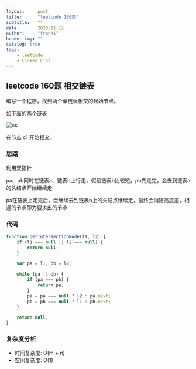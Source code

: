 ```yaml
---
layout:     post
title:      "leetcode 160题"
subtitle:   ""
date:       2020-11-12
author:     "franki"
header-img: ""
catalog: true
tags:
    - leetcode
    - Linked List
---
```


## leetcode 160题 相交链表

编写一个程序，找到两个单链表相交的起始节点。

如下面的两个链表

![ss](http://qiniu.sevenyuan.cn/link-list.png)

在节点 c1 开始相交。

### 思路

利用双指针

pa、pb同时在链表a、链表b上行走，假设链表b比较短，pb先走完，会去到链表a的头结点开始继续走

pa在链表上走完后，会继续去到链表b上的头结点继续走，最终会消除高度差，相遇的节点即为要求出的节点

### 代码

```js
function getIntersectionNode(l1, l2) {
    if (l1 === null || l2 === null) {
        return null;
    }

    var pa = l1, pb = l2;

    while (pa || pb) {
        if (pa === pb) {
            return pa;
        }
        pa = pa === null ? l2 : pa.next;
        pb = pb === null ? l1 : pb.next;
    }

    return null;
}
```

### 复杂度分析

- 时间复杂度: O(m + n)
- 空间复杂度: O(1)
